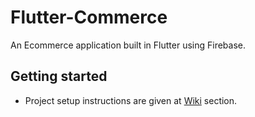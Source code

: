 # Flutter-Commerce
An Ecommerce application built in Flutter using Firebase.

## Getting started 
* Project setup instructions are given at [Wiki](https://github.com/madura7/innovative-hub/wiki) section.


